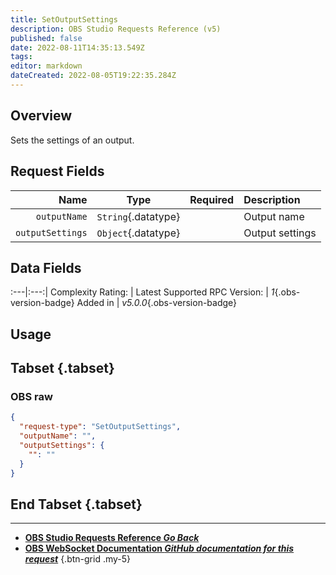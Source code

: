 ```yaml
---
title: SetOutputSettings
description: OBS Studio Requests Reference (v5)
published: false
date: 2022-08-11T14:35:13.549Z
tags: 
editor: markdown
dateCreated: 2022-08-05T19:22:35.284Z
---
```


## Overview
Sets the settings of an output.

## Request Fields
Name | Type | Required| Description |
----:|:----:|:-------:|:------------|
`outputName` | `String`{.datatype} | <i class="mdi mdi-check-bold"></i> | Output name
`outputSettings` | `Object`{.datatype} | <i class="mdi mdi-check-bold"></i> | Output settings

## Data Fields
:---|:---:|
Complexity Rating: | <span class="stars stars--4"></span>
Latest Supported RPC Version: | *1*{.obs-version-badge}
Added in | *v5.0.0*{.obs-version-badge}

## Usage
## Tabset {.tabset}
### OBS raw
```json
{
  "request-type": "SetOutputSettings",
  "outputName": "",
  "outputSettings": {
    "": ""
  }
}
```
## End Tabset {.tabset}

---

- [<i class="mdi mdi-chevron-left"></i>**OBS Studio Requests Reference *Go Back***](/en/Broadcasters/OBS/Requests)
- [<i class="mdi mdi-github"></i> **OBS WebSocket Documentation *GitHub documentation for this request***](https://github.com/obsproject/obs-websocket/blob/master/docs/generated/protocol.md#setoutputsettings)
{.btn-grid .my-5}